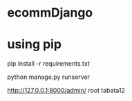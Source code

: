 # ecommDjango

# using pip
pip install -r requirements.txt

python manage.py runserver

http://127.0.0.1:8000/admin/
root
tabata12
